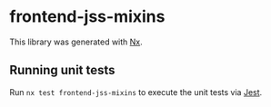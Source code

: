 # frontend-jss-mixins

This library was generated with [Nx](https://nx.dev).

## Running unit tests

Run `nx test frontend-jss-mixins` to execute the unit tests via [Jest](https://jestjs.io).
